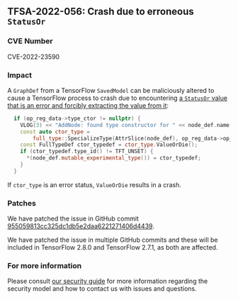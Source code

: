 ## TFSA-2022-056: Crash due to erroneous `StatusOr`

### CVE Number
CVE-2022-23590

### Impact
A `GraphDef` from a TensorFlow `SavedModel` can be maliciously altered to cause a TensorFlow process to crash due to encountering [a `StatusOr` value that is an error and forcibly extracting the value from it](https://github.com/tensorflow/tensorflow/blob/274df9b02330b790aa8de1cee164b70f72b9b244/tensorflow/core/graph/graph.cc#L560-L567):

```cc
  if (op_reg_data->type_ctor != nullptr) {
    VLOG(3) << "AddNode: found type constructor for " << node_def.name();
    const auto ctor_type =
        full_type::SpecializeType(AttrSlice(node_def), op_reg_data->op_def);
    const FullTypeDef ctor_typedef = ctor_type.ValueOrDie();
    if (ctor_typedef.type_id() != TFT_UNSET) {
      *(node_def.mutable_experimental_type()) = ctor_typedef;
    }
  }
```

If `ctor_type` is an error status, `ValueOrDie` results in a crash.

### Patches
We have patched the issue in GitHub commit [955059813cc325dc1db5e2daa6221271406d4439](https://github.com/tensorflow/tensorflow/commit/955059813cc325dc1db5e2daa6221271406d4439).

We have patched the issue in multiple GitHub commits and these will be included in TensorFlow 2.8.0 and TensorFlow 2.7.1, as both are affected.

### For more information
Please consult [our security guide](https://github.com/tensorflow/tensorflow/blob/master/SECURITY.md) for more information regarding the security model and how to contact us with issues and questions.
